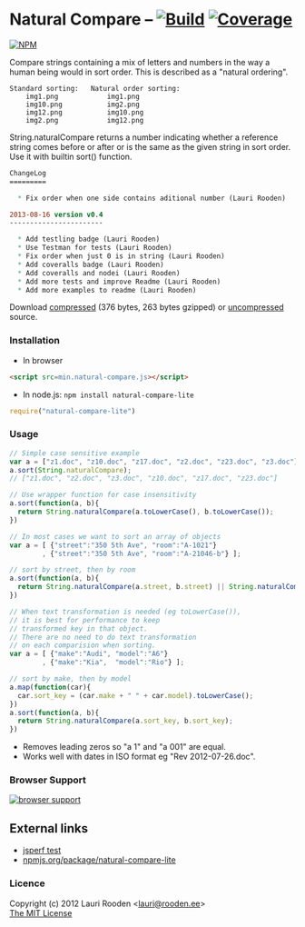 
[1]: https://secure.travis-ci.org/litejs/natural-compare-lite.png
[2]: https://travis-ci.org/litejs/natural-compare-lite
[3]: https://coveralls.io/repos/litejs/natural-compare-lite/badge.png
[4]: https://coveralls.io/r/litejs/natural-compare-lite
[5]: https://nodei.co/npm/natural-compare-lite.png
[6]: https://nodei.co/npm/natural-compare-lite/
[7]: https://ci.testling.com/litejs/natural-compare-lite.png
[8]: https://ci.testling.com/litejs/natural-compare-lite
[src]: https://raw.github.com/litejs/natural-compare-lite/master/min.natural-compare.js
[min]: https://raw.github.com/litejs/natural-compare-lite/master/natural-compare.js



Natural Compare &ndash; [![Build][1]][2] [![Coverage][3]][4]
===============

[![NPM][5]][6]

Compare strings containing a mix of letters and numbers
in the way a human being would in sort order.
This is described as a "natural ordering".

```plain
Standard sorting:   Natural order sorting:
    img1.png            img1.png
    img10.png           img2.png
    img12.png           img10.png
    img2.png            img12.png
```

String.naturalCompare returns a number indicating 
whether a reference string comes before or after or is the same 
as the given string in sort order. 
Use it with builtin sort() function.

```ChangeLog
ChangeLog
=========

  * Fix order when one side contains aditional number (Lauri Rooden)

2013-08-16 version v0.4
-----------------------

  * Add testling badge (Lauri Rooden)
  * Use Testman for tests (Lauri Rooden)
  * Fix order when just 0 is in string (Lauri Rooden)
  * Add coveralls badge (Lauri Rooden)
  * Add coveralls and nodei (Lauri Rooden)
  * Add more tests and improve Readme (Lauri Rooden)
  * Add more examples to readme (Lauri Rooden)
```

Download [compressed][min] 
(376 bytes, 263 bytes gzipped)
or [uncompressed][src] source.



### Installation

- In browser

```html
<script src=min.natural-compare.js></script>
```

- In node.js: `npm install natural-compare-lite`

```javascript
require("natural-compare-lite")
```

### Usage

```javascript
// Simple case sensitive example
var a = ["z1.doc", "z10.doc", "z17.doc", "z2.doc", "z23.doc", "z3.doc"];
a.sort(String.naturalCompare);
// ["z1.doc", "z2.doc", "z3.doc", "z10.doc", "z17.doc", "z23.doc"]

// Use wrapper function for case insensitivity
a.sort(function(a, b){
  return String.naturalCompare(a.toLowerCase(), b.toLowerCase());
})

// In most cases we want to sort an array of objects
var a = [ {"street":"350 5th Ave", "room":"A-1021"}
        , {"street":"350 5th Ave", "room":"A-21046-b"} ];

// sort by street, then by room
a.sort(function(a, b){
  return String.naturalCompare(a.street, b.street) || String.naturalCompare(a.room, b.room);
})

// When text transformation is needed (eg toLowerCase()),
// it is best for performance to keep
// transformed key in that object. 
// There are no need to do text transformation
// on each comparision when sorting.
var a = [ {"make":"Audi", "model":"A6"}
        , {"make":"Kia",  "model":"Rio"} ];

// sort by make, then by model
a.map(function(car){
  car.sort_key = (car.make + " " + car.model).toLowerCase();
})
a.sort(function(a, b){
  return String.naturalCompare(a.sort_key, b.sort_key);
})
```

- Removes leading zeros so "a 1" and "a 001" are equal.
- Works well with dates in ISO format eg "Rev 2012-07-26.doc".


### Browser Support

[![browser support][7]][8]

External links
--------------

- [jsperf test](http://jsperf.com/natural-sort-2/5)
- [npmjs.org/package/natural-compare-lite](https://npmjs.org/package/natural-compare-lite)


### Licence

Copyright (c) 2012 Lauri Rooden &lt;lauri@rooden.ee&gt;  
[The MIT License](http://lauri.rooden.ee/mit-license.txt)


